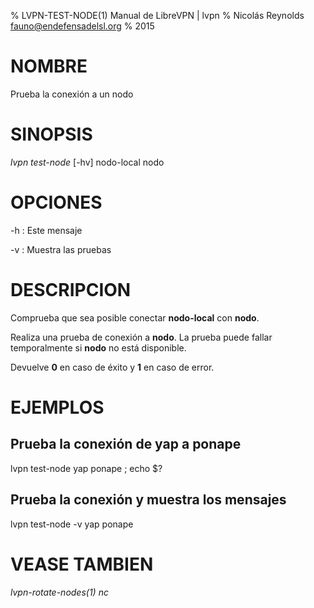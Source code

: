 % LVPN-TEST-NODE(1) Manual de LibreVPN | lvpn
% Nicolás Reynolds <fauno@endefensadelsl.org>
% 2015

# NOMBRE

Prueba la conexión a un nodo


# SINOPSIS

_lvpn test-node_ [-hv] nodo-local nodo


# OPCIONES

-h
:    Este mensaje

-v
:    Muestra las pruebas


# DESCRIPCION

Comprueba que sea posible conectar **nodo-local** con **nodo**.

Realiza una prueba de conexión a **nodo**.  La prueba puede fallar
temporalmente si **nodo** no está disponible.

Devuelve **0** en caso de éxito y **1** en caso de error.


# EJEMPLOS

## Prueba la conexión de yap a ponape

lvpn test-node yap ponape ; echo $?

## Prueba la conexión y muestra los mensajes

lvpn test-node -v yap ponape


# VEASE TAMBIEN

_lvpn-rotate-nodes(1)_ _nc_
